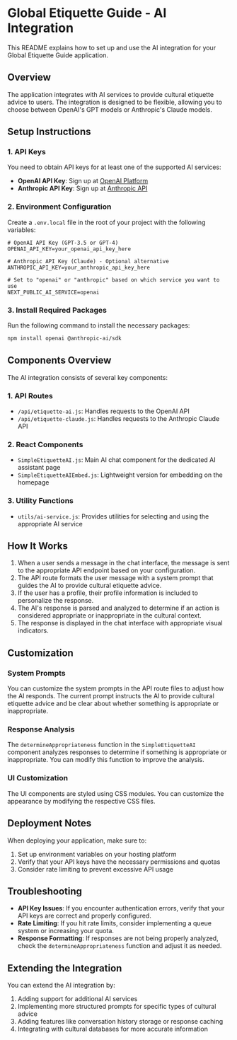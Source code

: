 # Global Etiquette Guide - AI Integration

This README explains how to set up and use the AI integration for your Global Etiquette Guide application.

## Overview

The application integrates with AI services to provide cultural etiquette advice to users. The integration is designed to be flexible, allowing you to choose between OpenAI's GPT models or Anthropic's Claude models.

## Setup Instructions

### 1. API Keys

You need to obtain API keys for at least one of the supported AI services:

- **OpenAI API Key**: Sign up at [OpenAI Platform](https://platform.openai.com/)
- **Anthropic API Key**: Sign up at [Anthropic API](https://console.anthropic.com/)

### 2. Environment Configuration

Create a `.env.local` file in the root of your project with the following variables:

```
# OpenAI API Key (GPT-3.5 or GPT-4)
OPENAI_API_KEY=your_openai_api_key_here

# Anthropic API Key (Claude) - Optional alternative
ANTHROPIC_API_KEY=your_anthropic_api_key_here

# Set to "openai" or "anthropic" based on which service you want to use
NEXT_PUBLIC_AI_SERVICE=openai
```

### 3. Install Required Packages

Run the following command to install the necessary packages:

```bash
npm install openai @anthropic-ai/sdk
```

## Components Overview

The AI integration consists of several key components:

### 1. API Routes

- `/api/etiquette-ai.js`: Handles requests to the OpenAI API
- `/api/etiquette-claude.js`: Handles requests to the Anthropic Claude API

### 2. React Components

- `SimpleEtiquetteAI.js`: Main AI chat component for the dedicated AI assistant page
- `SimpleEtiquetteAIEmbed.js`: Lightweight version for embedding on the homepage

### 3. Utility Functions

- `utils/ai-service.js`: Provides utilities for selecting and using the appropriate AI service

## How It Works

1. When a user sends a message in the chat interface, the message is sent to the appropriate API endpoint based on your configuration.
2. The API route formats the user message with a system prompt that guides the AI to provide cultural etiquette advice.
3. If the user has a profile, their profile information is included to personalize the response.
4. The AI's response is parsed and analyzed to determine if an action is considered appropriate or inappropriate in the cultural context.
5. The response is displayed in the chat interface with appropriate visual indicators.

## Customization

### System Prompts

You can customize the system prompts in the API route files to adjust how the AI responds. The current prompt instructs the AI to provide cultural etiquette advice and be clear about whether something is appropriate or inappropriate.

### Response Analysis

The `determineAppropriateness` function in the `SimpleEtiquetteAI` component analyzes responses to determine if something is appropriate or inappropriate. You can modify this function to improve the analysis.

### UI Customization

The UI components are styled using CSS modules. You can customize the appearance by modifying the respective CSS files.

## Deployment Notes

When deploying your application, make sure to:

1. Set up environment variables on your hosting platform
2. Verify that your API keys have the necessary permissions and quotas
3. Consider rate limiting to prevent excessive API usage

## Troubleshooting

- **API Key Issues**: If you encounter authentication errors, verify that your API keys are correct and properly configured.
- **Rate Limiting**: If you hit rate limits, consider implementing a queue system or increasing your quota.
- **Response Formatting**: If responses are not being properly analyzed, check the `determineAppropriateness` function and adjust it as needed.

## Extending the Integration

You can extend the AI integration by:

1. Adding support for additional AI services
2. Implementing more structured prompts for specific types of cultural advice
3. Adding features like conversation history storage or response caching
4. Integrating with cultural databases for more accurate information